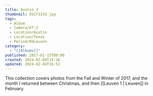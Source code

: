 ```yaml
---
title: Austin 3
thumbnail: DSCF3143.jpg
tags:
  - Album
  - Camera/XT-2
  - Location/Austin
  - Location/Texas
  - Period/KULeuven
category:
  - "[[Albums]]"
published: 2017-01-15T00:00
created: 2024-02-04T14:18
updated: 2024-02-04T16:52
---
```

This collection covers photos from the Fall and Winter of 2017, and the month I returned between Christmas, and then [[Leuven 1 | Leuven]] in February.
